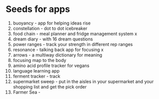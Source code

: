 # Seeds for apps

1. buoyancy - app for helping ideas rise
2. constellation - dot to dot icebreaker
3. food chain - meal planner and fridge management system x
4. dream diary - with 16 dream questions
5. power ranges - track your strength in different rep ranges
6. resonance - talking back app for focusing x
7. arrows - a multiway dictionary for meaning
8. focusing map to the body
9. amino acid profile tracker for vegans
10. language learning app
11. ferment tracker - track
12. supermarket sweep - put in the aisles in your supermarket and your shopping list and get the pick order
13. Farmer Sea -
